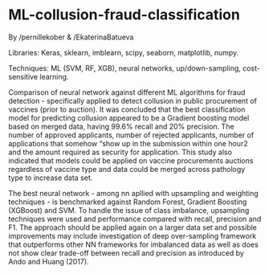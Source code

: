 # ML-collusion-fraud-classification
By /pernillekober & /EkaterinaBatueva

Libraries: Keras, sklearn, imblearn, scipy, seaborn, matplotlib, numpy.

Techniques: ML (SVM, RF, XGB), neural networks, up/down-sampling, cost-sensitive learning.

Comparison of neural network against different ML algorithms for fraud detection - specifically applied to detect collusion in public procurement of vaccines (prior to auction). It was concluded that the best classification model for predicting collusion appeared to be a Gradient boosting model based on merged data, having 99.6% recall and 20% precision. The number of approved applicants, number of rejected applicants, number of applications that somehow “show up in the submission within one hour2 and the amount required as security for application. This study also indicated that models could be applied on vaccine procurements auctions regardless of vaccine type and data could be merged across pathology type to increase data set. 

The best neural network - among nn apllied with upsampling and weighting techniques - is benchmarked against Random Forest, Gradient Boosting (XGBoost) and SVM. To handle the issue of class imbalance, upsampling techniques were used and performance compared with recall, precision and F1. The approach should be applied again on a larger data set and possible improvements may include investigation of deep over-sampling framework that outperforms other NN frameworks for imbalanced data as well as does not show clear trade-off between recall and precision as introduced by Ando and Huang (2017).
